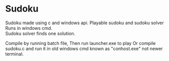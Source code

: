# Sudoku
Sudoku made using c and windows api.
Playable sudoku and sudoku solver Runs in windows cmd.  
Sudoku solver finds one solution.

Compile by running batch file, Then run launcher.exe to play Or compile sudoku.c and run it in old windows cmd known as "conhost.exe" not newer terminal.
